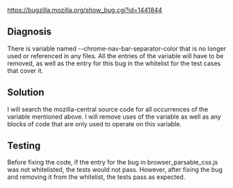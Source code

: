 https://bugzilla.mozilla.org/show_bug.cgi?id=1441844

## Diagnosis
There is variable named --chrome-nav-bar-separator-color that is no longer used
or referenced in any files. All the entries of the variable will have to be
removed, as well as the entry for this bug in the whitelist for the test cases
that cover it.

## Solution
I will search the mozilla-central source code for all occurrences of the variable
mentioned above. I will remove uses of the variable as well as any
blocks of code that are only used to operate on this variable.

## Testing
Before fixing the code, if the entry for the bug in browser_parsable_css.js
was not whitelisted, the tests would not pass. However, after fixing the bug
and removing it from the whitelist, the tests pass as expected.
